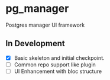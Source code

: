 # pg_manager

Postgres manager UI framework

## In Development

- [x] Basic skeleton and initial checkpoint.
- [ ] Common repo support like plugin
- [ ] UI Enhancement with bloc structure
